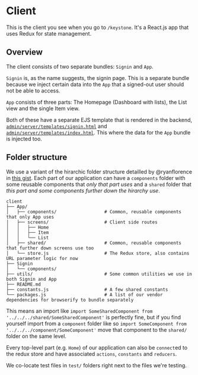 # Client

This is the client you see when you go to `/keystone`. It's a React.js app that uses Redux for state management.

## Overview

The client consists of two separate bundles: `Signin` and `App`.

`Signin` is, as the name suggests, the signin page. This is a separate bundle because we inject certain data into the `App` that a signed-out user should not be able to access.

`App` consists of three parts: The Homepage (Dashboard with lists), the List view and the single Item view.

Both of these have a separate EJS template that is rendered in the backend, [`admin/server/templates/signin.html`](../server/templates/signin.html) and [`admin/server/templates/index.html`](../server/templates/index.html). This where the data for the `App` bundle is injected too.

## Folder structure

We use a variant of the hirarchic folder structure detailled by @ryanflorence in [this gist](https://gist.github.com/ryanflorence/daafb1e3cb8ad740b346). Each part of our application can have a `components` folder with some reusable components that _only that part uses_ and a `shared` folder that _this part and some components further down the hirarchy use_.

```
client
├── App/
│   ├── components/                  # Common, reusable components that only App uses
│   ├── screens/                     # Client side routes
│   │   ├── Home
│   │   ├── Item
│   │   └── List
│   ├── shared/                      # Common, reusable components that further down screens use too
│   └── store.js                     # The Redux store, also contains URL parameter logic for now
├── Signin
│   └── components/
├── utils/                           # Some common utilities we use in both Signin and App
├── README.md
├── constants.js                     # A few shared constants
└── packages.js                      # A list of our vendor dependencies for browserify to bundle separately
```

This means an import like `import SomeSharedComponent from '../../../shared/SomeSharedComponent'` is perfectly fine, but if you find yourself import from a `component` folder like so `import SomeComponent from '../../../component/SomeComponent'` move that component to the `shared/` folder on the same level.

Every top-level part (e.g. `Home`) of our application can also be `connect`ed to the redux store and have associated `actions`, `constants` and `reducers`.

We co-locate test files in `test/` folders right next to the files we're testing.
